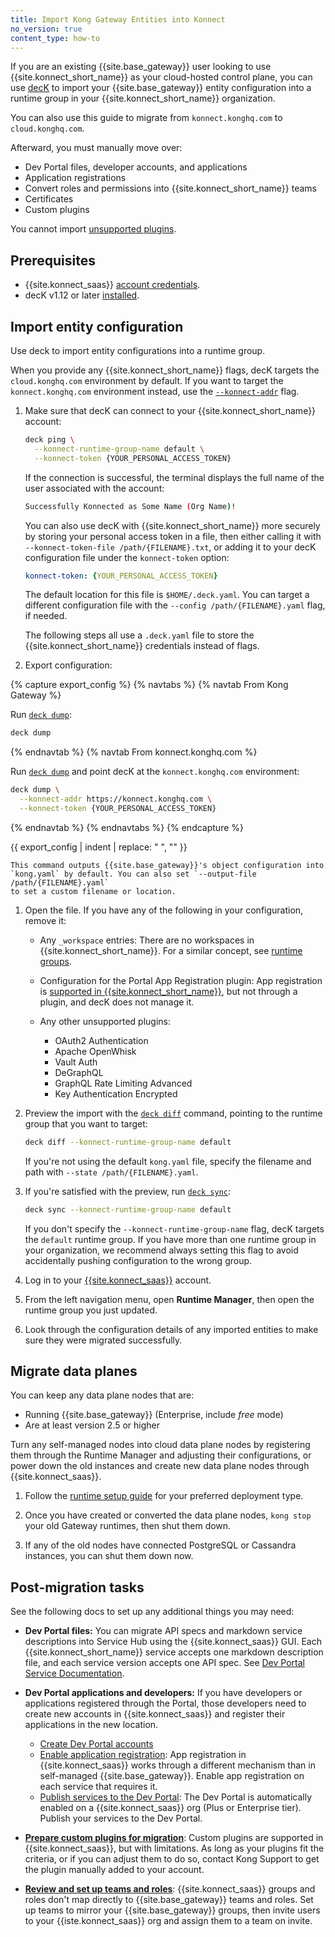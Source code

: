 ```yaml
---
title: Import Kong Gateway Entities into Konnect
no_version: true
content_type: how-to
---
```


If you are an existing {{site.base_gateway}} user looking to use {{site.konnect_short_name}}
as your cloud-hosted control plane, you can use [decK](/deck/) to import your
{{site.base_gateway}} entity configuration into a runtime group in your
{{site.konnect_short_name}} organization.

You can also use this guide to migrate from `konnect.konghq.com` to `cloud.konghq.com`.

Afterward, you must manually move over:
* Dev Portal files, developer accounts, and applications
* Application registrations
* Convert roles and permissions into {{site.konnect_short_name}} teams
* Certificates
* Custom plugins

You cannot import [unsupported plugins](/konnect/servicehub/plugins/#plugin-limitations).

## Prerequisites
* {{site.konnect_saas}} [account credentials](/konnect/getting-started/access-account/).
* decK v1.12 or later [installed](/deck/latest/installation/).

## Import entity configuration

Use deck to import entity configurations into a runtime group.

When you provide any {{site.konnect_short_name}} flags, decK targets the `cloud.konghq.com` environment by default.
If you want to target the `konnect.konghq.com` environment instead, use the [`--konnect-addr`](/deck/latest/guides/konnect/#target-a-konnect-api) flag.

1. Make sure that decK can connect to your {{site.konnect_short_name}} account:

    ```sh
    deck ping \
      --konnect-runtime-group-name default \
      --konnect-token {YOUR_PERSONAL_ACCESS_TOKEN}
    ```

    If the connection is successful, the terminal displays the full name of the
    user associated with the account:

    ```sh
    Successfully Konnected as Some Name (Org Name)!
    ```

    You can also use decK with {{site.konnect_short_name}} more securely by storing
    your personal access token in a file, then either calling it with
    `--konnect-token-file /path/{FILENAME}.txt`, or adding it to your decK configuration
    file under the `konnect-token` option:

    ```yaml
    konnect-token: {YOUR_PERSONAL_ACCESS_TOKEN}
    ```

    The default location for this file is `$HOME/.deck.yaml`. You can target a
    different configuration file with the `--config /path/{FILENAME}.yaml` flag,
    if needed.

    The following steps all use a `.deck.yaml` file to store the
    {{site.konnect_short_name}} credentials instead of flags.

1. Export configuration:

{% capture export_config %}
{% navtabs %}
{% navtab From Kong Gateway %}

Run [`deck dump`](/deck/latest/reference/deck_dump):

```sh
deck dump
```
{% endnavtab %}
{% navtab From konnect.konghq.com %}

Run [`deck dump`](/deck/latest/reference/deck_dump) and point decK at the `konnect.konghq.com` environment:

```sh
deck dump \
  --konnect-addr https://konnect.konghq.com \
  --konnect-token {YOUR_PERSONAL_ACCESS_TOKEN}
```
{% endnavtab %}
{% endnavtabs %}
{% endcapture %}

{{ export_config | indent | replace: " </code>", "</code>" }}

    This command outputs {{site.base_gateway}}'s object configuration into
    `kong.yaml` by default. You can also set `--output-file /path/{FILENAME}.yaml`
    to set a custom filename or location.

1. Open the file. If you have any of the following in your configuration, remove it:

    * Any `_workspace` entries: There are no workspaces in {{site.konnect_short_name}}. For a similar
    concept, see [runtime groups](/konnect/runtime-manager/runtime-groups).

    * Configuration for the Portal App Registration plugin: App registration is
    [supported in {{site.konnect_short_name}}](/konnect/dev-portal/applications/application-overview),
    but not through a plugin, and decK does not manage it.

    * Any other unsupported plugins:
        * OAuth2 Authentication
        * Apache OpenWhisk
        * Vault Auth
        * DeGraphQL
        * GraphQL Rate Limiting Advanced
        * Key Authentication Encrypted

1. Preview the import with the [`deck diff`](/deck/latest/reference/deck_diff)
command, pointing to the runtime group that you want to target:

    ```sh
    deck diff --konnect-runtime-group-name default
    ```

    If you're not using the default `kong.yaml` file, specify the filename and
    path with `--state /path/{FILENAME}.yaml`.

1. If you're satisfied with the preview, run [`deck sync`](/deck/latest/reference/deck_sync):

    ```sh
    deck sync --konnect-runtime-group-name default
    ```

    If you don't specify the `--konnect-runtime-group-name` flag, decK targets the
    `default` runtime group. If you have more than one runtime group in your
    organization, we recommend always setting this flag to avoid accidentally
    pushing configuration to the wrong group.

1. Log in to your [{{site.konnect_saas}}](http://cloud.konghq.com/login) account.

1. From the left navigation menu, open **Runtime Manager**, then open the runtime group
you just updated.

1. Look through the configuration details of any imported entities to make sure
they were migrated successfully.

## Migrate data planes

You can keep any data plane nodes that are:
* Running {{site.base_gateway}} (Enterprise, include _free_ mode)
* Are at least version 2.5 or higher

Turn any self-managed nodes into cloud data plane nodes by registering them
through the Runtime Manager and adjusting their configurations, or power down
the old instances and create new data plane nodes through {{site.konnect_saas}}.

1. Follow the [runtime setup guide](/konnect/runtime-manager/#runtime-instances) for
your preferred deployment type.

2. Once you have created or converted the data plane nodes, `kong stop` your
old Gateway runtimes, then shut them down.

3. If any of the old nodes have connected PostgreSQL or Cassandra instances,
you can shut them down now.

## Post-migration tasks

See the following docs to set up any additional things you may need:

* **Dev Portal files:** You can migrate API specs and markdown service descriptions
into Service Hub using the {{site.konnect_saas}} GUI. Each {{site.konnect_short_name}} service accepts
one markdown description file, and each service version accepts one API spec.
See [Dev Portal Service Documentation](/konnect/servicehub/service-documentation).

* **Dev Portal applications and developers:** If you have developers or
applications registered through the Portal, those developers need to create new
accounts in {{site.konnect_saas}} and register their applications in the new
location.
    * [Create Dev Portal accounts](/konnect/dev-portal/dev-reg)
    * [Enable application registration](/konnect/dev-portal/applications/enable-app-reg):
    App registration in {{site.konnect_saas}} works through a different
    mechanism than in self-managed {{site.base_gateway}}. Enable app
    registration on each service that requires it.
    * [Publish services to the Dev Portal](/konnect/servicehub/service-documentation/#publishing):
    The Dev Portal is automatically enabled on a {{site.konnect_saas}} org
    (Plus or Enterprise tier). Publish your services to the Dev Portal.
* [**Prepare custom plugins for migration**](/konnect/servicehub/plugins/#custom-plugins):
Custom plugins are supported in {{site.konnect_saas}}, but with limitations. As
long as your plugins fit the criteria, or if you can adjust them to do so,
contact Kong Support to get the plugin manually added to your account.
* [**Review and set up teams and roles**](/konnect/org-management/teams-and-roles):
{{site.konnect_saas}} groups and roles don't map directly to
{{site.base_gateway}} teams and roles. Set up teams to mirror your
{{site.base_gateway}} groups, then invite users to your {{iste.konnect_saas}}
org and assign them to a team on invite.
